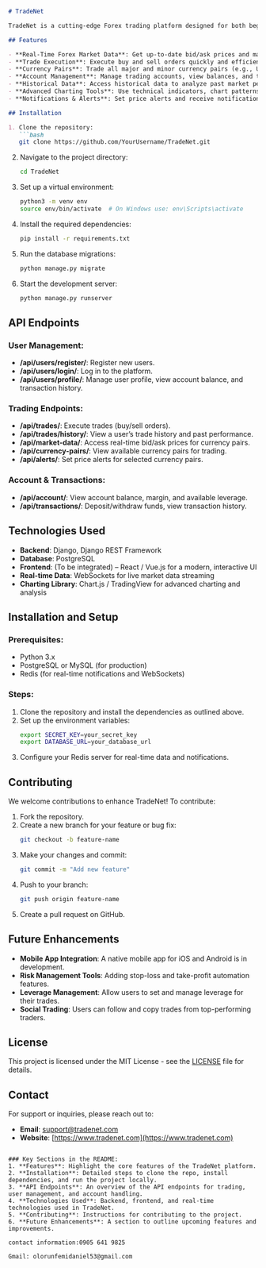 ```markdown
# TradeNet

TradeNet is a cutting-edge Forex trading platform designed for both beginner and professional traders. It offers real-time market data, comprehensive trading tools, and a secure environment for trading currency pairs globally. With an intuitive interface and advanced features, TradeNet helps traders make informed decisions and execute trades seamlessly.

## Features

- **Real-Time Forex Market Data**: Get up-to-date bid/ask prices and market trends for all major currency pairs.
- **Trade Execution**: Execute buy and sell orders quickly and efficiently with minimal latency.
- **Currency Pairs**: Trade all major and minor currency pairs (e.g., USD/EUR, GBP/USD, JPY/CAD).
- **Account Management**: Manage trading accounts, view balances, and track transaction history.
- **Historical Data**: Access historical data to analyze past market performance and trends.
- **Advanced Charting Tools**: Use technical indicators, chart patterns, and drawing tools for in-depth market analysis.
- **Notifications & Alerts**: Set price alerts and receive notifications for key market movements.

## Installation

1. Clone the repository:
   ```bash
   git clone https://github.com/YourUsername/TradeNet.git
   ```

2. Navigate to the project directory:
   ```bash
   cd TradeNet
   ```

3. Set up a virtual environment:
   ```bash
   python3 -m venv env
   source env/bin/activate  # On Windows use: env\Scripts\activate
   ```

4. Install the required dependencies:
   ```bash
   pip install -r requirements.txt
   ```

5. Run the database migrations:
   ```bash
   python manage.py migrate
   ```

6. Start the development server:
   ```bash
   python manage.py runserver
   ```

## API Endpoints

### User Management:
- **/api/users/register/**: Register new users.
- **/api/users/login/**: Log in to the platform.
- **/api/users/profile/**: Manage user profile, view account balance, and transaction history.

### Trading Endpoints:
- **/api/trades/**: Execute trades (buy/sell orders).
- **/api/trades/history/**: View a user’s trade history and past performance.
- **/api/market-data/**: Access real-time bid/ask prices for currency pairs.
- **/api/currency-pairs/**: View available currency pairs for trading.
- **/api/alerts/**: Set price alerts for selected currency pairs.

### Account & Transactions:
- **/api/account/**: View account balance, margin, and available leverage.
- **/api/transactions/**: Deposit/withdraw funds, view transaction history.

## Technologies Used
- **Backend**: Django, Django REST Framework
- **Database**: PostgreSQL
- **Frontend**: (To be integrated) – React / Vue.js for a modern, interactive UI
- **Real-time Data**: WebSockets for live market data streaming
- **Charting Library**: Chart.js / TradingView for advanced charting and analysis

## Installation and Setup

### Prerequisites:
- Python 3.x
- PostgreSQL or MySQL (for production)
- Redis (for real-time notifications and WebSockets)

### Steps:
1. Clone the repository and install the dependencies as outlined above.
2. Set up the environment variables:
   ```bash
   export SECRET_KEY=your_secret_key
   export DATABASE_URL=your_database_url
   ```
3. Configure your Redis server for real-time data and notifications.

## Contributing

We welcome contributions to enhance TradeNet! To contribute:
1. Fork the repository.
2. Create a new branch for your feature or bug fix:
   ```bash
   git checkout -b feature-name
   ```
3. Make your changes and commit:
   ```bash
   git commit -m "Add new feature"
   ```
4. Push to your branch:
   ```bash
   git push origin feature-name
   ```
5. Create a pull request on GitHub.

## Future Enhancements
- **Mobile App Integration**: A native mobile app for iOS and Android is in development.
- **Risk Management Tools**: Adding stop-loss and take-profit automation features.
- **Leverage Management**: Allow users to set and manage leverage for their trades.
- **Social Trading**: Users can follow and copy trades from top-performing traders.

## License
This project is licensed under the MIT License - see the [LICENSE](LICENSE) file for details.

## Contact
For support or inquiries, please reach out to:
- **Email**: support@tradenet.com
- **Website**: [https://www.tradenet.com](https://www.tradenet.com)
```

### Key Sections in the README:
1. **Features**: Highlight the core features of the TradeNet platform.
2. **Installation**: Detailed steps to clone the repo, install dependencies, and run the project locally.
3. **API Endpoints**: An overview of the API endpoints for trading, user management, and account handling.
4. **Technologies Used**: Backend, frontend, and real-time technologies used in TradeNet.
5. **Contributing**: Instructions for contributing to the project.
6. **Future Enhancements**: A section to outline upcoming features and improvements.

contact information:0905 641 9825

Gmail: olorunfemidaniel53@gmail.com

    